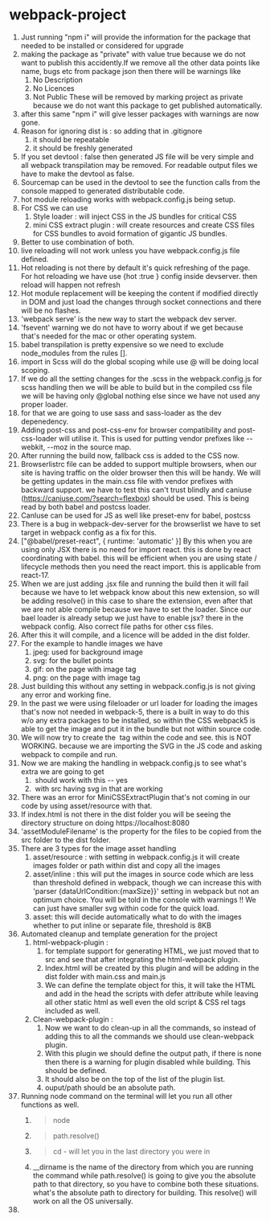 # webpack-project

1. Just running "npm i" will provide the information for the package that needed to be installed or considered for upgrade
2. making the package as "private" with value true because we do not want to publish this accidently.If we remove all the other data points like name, bugs etc from package json then there will be warnings like 
   1. No Description
   2. No Licences
   3. Not Public
These will be removed by marking project as private because we do not want this package to get published automatically.
3. after this same "npm i" will give lesser packages with warnings are now gone.
4. Reason for ignoring dist is : so adding that in .gitignore
   1. it should be repeatable 
   2. it should be freshly generated
5. If you set devtool : false then generated JS file will be very simple and all webpack transpilation may be removed. For readable output files we have to make the devtool as false.
6. Sourcemap can be used in the devtool to see the function calls from the console mapped to generated distributable code.
7. hot module reloading works with webpack.config.js being setup.
8. For CSS we can use 
   1. Style loader : will inject CSS in the JS bundles for critical CSS 
   2. mini CSS extract plugin : will create resources and create CSS files for CSS bundles to avoid formation of gigantic JS bundles.
9. Better to use combination of both.
10. live reloading will not work unless you have webpack.config.js file defined.
11. Hot reloading is not there by default it's quick refreshing of the page. For hot reloading we have use {hot :true } config inside devserver. then reload will happen not refresh
12. Hot module replacement will be keeping the content if modified directly in DOM and just load the changes through socket connections and there will be no flashes.
13. 'webpack serve' is the new way to start the webpack dev server.
14. 'fsevent' warning we do not have to worry about if we get because that's needed for the mac or other operating system.
15. babel transpilation is pretty expensive so we need to exclude node_modules from the rules [].
16. import in Scss will do the global scoping while use @<name> will be doing local scoping.
17. If we do all the setting changes for the .scss in the webpack.config.js for scss handling then we will be able to build but in the compiled css file we will be having only @global nothing else since we have not used any proper loader.
18. for that we are going to use sass and sass-loader as the dev depenedency.
19. Adding post-css and post-css-env for browser compatibility and post-css-loader will utilise it. This is used for putting vendor prefixes like --webkit, --moz in the source map.
20. After running the build now, fallback css is added to the CSS now.
21. Browserlistrc file can be added to support multiple browsers, when our site is having traffic on the older browser then this will be handy. We will be getting updates in the main.css file with vendor prefixes with backward support. we have to test this can't trust blindly and caniuse (https://caniuse.com/?search=flexbox) should be used. This is being read by both babel and postcss loader.
22. CanIuse can be used for JS as well like preset-env for babel, postcss
23. There is a bug in webpack-dev-server for the browserlist we have to set target in webpack config as a fix for this.
24. ["@babel/preset-react", { runtime: 'automatic' }] By this when you are using only JSX there is no need for import react. this is done by react coordinating with babel. this will be efficient when you are using state / lifecycle methods then you need the react import. this is applicable from react-17.
25. When we are just adding .jsx file and running the build then it will fail because we have to let webpack know about this new extension, so will be adding resolve() in this case to share the extension, even after that we are not able compile because we have to set the loader. Since our bael loader is already setup we just have to enable jsx? there in the webpack config. Also correct file paths for other css files.
26. After this it will compile, and a licence will be added in the dist folder.
27. For the example to handle images we have 
    1.  jpeg: used for background image
    2.  svg: for the bullet points 
    3.  gif: on the page with image tag
    4.  png: on the page with image tag
28. Just building this without any setting in webpack.config.js is not giving any error and working fine.
29. In the past we were using fileloader or url loader for loading the images that's now not needed in webpack-5, there is a built in way to do this w/o any extra packages to be installed, so within the CSS webpack5 is able to get the image and put it in the bundle but not within source code.
30. We will now try to create the <img> tag within the code and see. this is NOT WORKING. because we are importing the SVG in the JS code and asking webpack to compile and run.
31. Now we are making the handling in webpack.config.js to see what's extra we are going to get 
    1.  <img> should work with this -- yes 
    2.  <img> with src having svg in that are working 
32. There was an error for MiniCSSExtractPlugin that's not coming in our code by using asset/resource with that.
33. If index.html is not there in the dist folder you will be seeing the directory structure on doing https://localhost:8080
34. 'assetModuleFilename' is the property for the files to be copied from the src folder to the dist folder.
35. There are 3 types for the image asset handling 
    1.  asset/resource : with setting in webpack.config.js it will create images folder or path within dist and copy all the images 
    2.  asset/inline : this will put the images in source code which are less than threshold defined in webpack, though we can increase this with 'parser {dataUrlCondition:{maxSize}}' setting in webpack but not an optimum choice. You will be told in the console with warnings !! We can just have smaller svg within code for the quick load.
    3.  asset: this will decide automatically what to do with the images whether to put inline or separate file, threshold is 8KB
36. Automated cleanup and template generation for the project 
    1.  html-webpack-plugin : 
        1.  for template support for generating HTML, we just moved that to src and see that after integrating the html-webpack plugin. 
        2.  Index.html will be created by this plugin and will be adding in the dist folder with main.css and main.js 
        3.  We can define the template object for this, it will take the HTML and add in the head the scripts with defer attribute while leaving all other static html as well even the old script & CSS rel tags included as well.
    2.  Clean-webpack-plugin :
        1.  Now we want to do clean-up in all the commands, so instead of adding this to all the commands we should use clean-webpack plugin.
        2.  With this plugin we should define the output path, if there is none then there is a warning for plugin disabled while building. This should be defined. 
        3.  It should also be on the top of the list of the plugin list.
        4.  ouput/path should be an absolute path.
37. Running node command on the terminal will let you run all other functions as well.
    1.  >node
    2.  >path.resolve()
    3.  >cd - will let you in the last directory you were in
    4.  __dirname is the name of the directory from which you are running the command while path.resolve() is going to give you the absolute path to that directory, so you have to combine both these situations. what's the absolute path to directory for building. This resolve() will work on all the OS universally.
38. 
    

